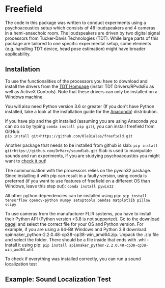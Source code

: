 # Freefield #

The code in this package was written to conduct experiments using a psychoacoustics setup which consists of 48 loudspeakers and 4 cameras in a hemi-anaechoic room. The loudspeakers are driven by two digital signal processors
from Tucker-Davis Technologies (TDT). While large parts of this package are tailored to one specific experimental
setup, some elements (e.g. handling TDT device, head pose estimation) might have broader applicability.

## Installation ##

To use the functionalities of the processors you have to download and install the drivers from the
[TDT Hompage](https://www.tdt.com/support/downloads/ "TDT Downloads") (install TDT Drivers/RPvdsEx
as well as ActiveX Controls). Note that these drivers can only be installed on a Windows machine.

You will also need Python version 3.6 or greater (If you don't have Python installed, take a look
at the installation guide for the [Anaconda](https://docs.anaconda.com/anaconda/install/ "Install Anaconda")) distribution.

If you have pip and the git installed (assuming you are using Anaconda you can do so by
typing `conda install pip git`), you can install freefield from GitHub: \
`pip install git+https://github.com/OleBialas/freefield.git`

Another package that needs to be installed from github is slab:
`pip install git+https://github.com/DrMarc/soundlab.git`
Slab is used to manipulate sounds and run experiments, if you are studying
psychoacoustics you might want to
[check it out](https://soundlab.readthedocs.io/en/latest/?badge=latest "Slab Documentation")!

The communication with the processors relies on the pywin32 package. Since installing it with pip can result
in a faulty version, using conda is preferred (if you want to use features of freefield on a different OS than
Windows, leave this step out):
`conda install pywin32`

All other python dependencies can be installed using pip:
`pip install tensorflow opencv-python numpy setuptools pandas matplotlib pillow scipy`

To use cameras from the manufacturer FLIR systems, you have to install their Python API (Python version >3.8 is not supported). Go to the [download page](https://meta.box.lenovo.com/v/link/view/a1995795ffba47dbbe45771477319cc3 "Spinnaker Download")! and select the correct file for your OS and Python version. For example, if you are using
a 64-Bit Windows and Python 3.8 download spinnaker_python-2.2.0.48-cp38-cp38-win_amd64.zip.
Unpack the .zip file and select the folder. There should be a file inside that ends with .whl - install it using pip:
`pip install spinnaker_python-2.2.0.48-cp38-cp38-win_amd64.whl`

To check if everything was installed correctly, you can run a sound localization test

## Example: Sound Localization Test ##
